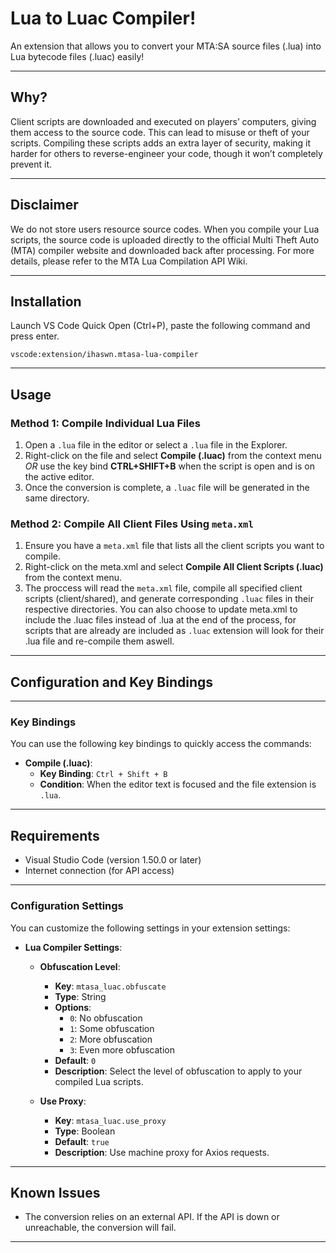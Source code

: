 # Lua to Luac Compiler!

An extension that allows you to convert your MTA:SA source files (.lua) into Lua bytecode files (.luac) easily!

---

## Why?

Client scripts are downloaded and executed on players’ computers, giving them access to the source code. This can lead to misuse or theft of your scripts. Compiling these scripts adds an extra layer of security, making it harder for others to reverse-engineer your code, though it won’t completely prevent it.

---

## Disclaimer

We do not store users resource source codes. When you compile your Lua scripts, the source code is uploaded directly to the official Multi Theft Auto (MTA) compiler website and downloaded back after processing. For more details, please refer to the MTA Lua Compilation API Wiki.

---

## Installation

Launch VS Code Quick Open (Ctrl+P), paste the following command and press enter.
```
vscode:extension/ihaswn.mtasa-lua-compiler
```

---

## Usage

### Method 1: Compile Individual Lua Files
1. Open a `.lua` file in the editor or select a `.lua` file in the Explorer.
2. Right-click on the file and select **Compile (.luac)** from the context menu *OR* use the key bind **CTRL+SHIFT+B** when the script is open and is on the active editor.
3. Once the conversion is complete, a `.luac` file will be generated in the same directory.

### Method 2: Compile All Client Files Using `meta.xml`
1. Ensure you have a `meta.xml` file that lists all the client scripts you want to compile.
2. Right-click on the meta.xml and select **Compile All Client Scripts (.luac)** from the context menu.
3. The proccess will read the `meta.xml` file, compile all specified client scripts (client/shared), and generate corresponding `.luac` files in their respective directories. You can also choose to update meta.xml to include the .luac files instead of .lua at the end of the process, for scripts that are already are included as `.luac` extension will look for their .lua file and re-compile them aswell.

---

## Configuration and Key Bindings

---

### Key Bindings

You can use the following key bindings to quickly access the commands:

- **Compile (.luac)**: 
  - **Key Binding**: `Ctrl + Shift + B`
  - **Condition**: When the editor text is focused and the file extension is `.lua`.

---

## Requirements

- Visual Studio Code (version 1.50.0 or later)
- Internet connection (for API access)

---

### Configuration Settings

You can customize the following settings in your extension settings:

- **Lua Compiler Settings**:
  - **Obfuscation Level**:
    - **Key**: `mtasa_luac.obfuscate`
    - **Type**: String
    - **Options**: 
      - `0`: No obfuscation
      - `1`: Some obfuscation
      - `2`: More obfuscation
      - `3`: Even more obfuscation
    - **Default**: `0`
    - **Description**: Select the level of obfuscation to apply to your compiled Lua scripts.

  - **Use Proxy**:
    - **Key**: `mtasa_luac.use_proxy`
    - **Type**: Boolean
    - **Default**: `true`
    - **Description**: Use machine proxy for Axios requests.

---

## Known Issues

- The conversion relies on an external API. If the API is down or unreachable, the conversion will fail.

---